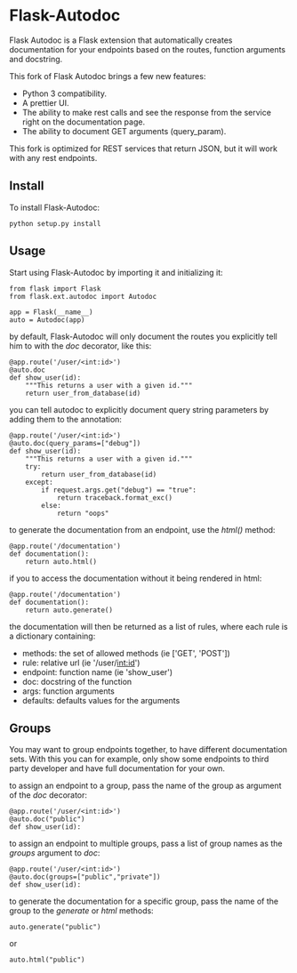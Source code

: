 Flask-Autodoc
=============

Flask Autodoc is a Flask extension that automatically creates documentation for your endpoints based on the routes,
function arguments and docstring.

This fork of Flask Autodoc brings a few new features:

- Python 3 compatibility.
- A prettier UI.
- The ability to make rest calls and see the response from the service right on the documentation page.
- The ability to document GET arguments (query_param).

This fork is optimized for REST services that return JSON, but it will work with any rest endpoints.

## Install

To install Flask-Autodoc:

    python setup.py install

## Usage

Start using Flask-Autodoc by importing it and initializing it:

    from flask import Flask
    from flask.ext.autodoc import Autodoc
    
    app = Flask(__name__)
    auto = Autodoc(app)

by default, Flask-Autodoc will only document the routes you explicitly tell him to with the _doc_ decorator,
like this:
  
    @app.route('/user/<int:id>')
    @auto.doc
    def show_user(id):
        """This returns a user with a given id."""
        return user_from_database(id)

you can tell autodoc to explicitly document query string parameters by adding them to the annotation:

    @app.route('/user/<int:id>')
    @auto.doc(query_params=["debug"])
    def show_user(id):
        """This returns a user with a given id."""
        try:
            return user_from_database(id)
        except:
            if request.args.get("debug") == "true":
                return traceback.format_exc()
            else:
                return "oops"

to generate the documentation from an endpoint, use the _html()_ method:

    @app.route('/documentation')
    def documentation():
        return auto.html()

if you to access the documentation without it being rendered in html:

    @app.route('/documentation')
    def documentation():
        return auto.generate()

the documentation will then be returned as a list of rules, where each rule is a dictionary containing:

- methods: the set of allowed methods (ie ['GET', 'POST'])
- rule: relative url (ie '/user/<int:id>')
- endpoint: function name (ie 'show_user')
- doc: docstring of the function
- args: function arguments
- defaults: defaults values for the arguments

## Groups

You may want to group endpoints together, to have different documentation sets. With this you can for example, only
show some endpoints to third party developer and have full documentation for your own.

to assign an endpoint to a group, pass the name of the group as argument of the _doc_ decorator:

    @app.route('/user/<int:id>')
    @auto.doc("public")
    def show_user(id):

to assign an endpoint to multiple groups, pass a list of group names as the _groups_ argument to _doc_:

    @app.route('/user/<int:id>')
    @auto.doc(groups=["public","private"])
    def show_user(id):

to generate the documentation for a specific group, pass the name of the group to the _generate_ or _html_ methods:

    auto.generate("public")

or

    auto.html("public")
